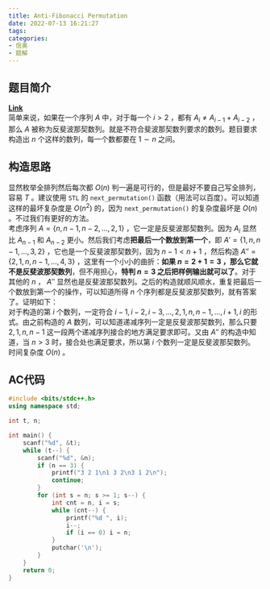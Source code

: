 ```yaml
---
title: Anti-Fibonacci Permutation
date: 2022-07-13 16:21:27
tags:
categories:
- 信奥
- 题解
---
```

## 题目简介
**[Link](https://www.luogu.com.cn/problem/CF1644B)**  
简单来说，如果在一个序列 $A$ 中，对于每一个 $i > 2$ ，都有 $A_i \ne A_{i-1}+A_{i-2}$ ，那么 $A$ 被称为反斐波那契数列。就是不符合斐波那契数列要求的数列。题目要求构造出 $n$ 个这样的数列，每一个数都要在 $1 \sim n$ 之间。

<!-- more -->

## 构造思路
显然枚举全排列然后每次都 $O(n)$ 判一遍是可行的，但是最好不要自己写全排列，容易 $T$ 。建议使用 `STL` 的 `next_permutation()` 函数（用法可以百度）。可以知道这样的最坏复杂度是 $O(n^2)$ 的，因为 `next_permutation()` 的复杂度最坏是 $O(n)$ 。不过我们有更好的方法。  
考虑序列 $A=\{ n, n-1, n-2,...,2, 1 \}$ ，它一定是反斐波那契数列。因为 $A_i$ 显然比 $A_{n-1}$ 和 $A_{n-2}$ 更小。然后我们考虑**把最后一个数放到第一个**，即 $A'=\{1,n,n-1,...,3,2\}$ ，它也是一个反斐波那契数列，因为 $n-1 < n+1$ ，然后构造 $A''=\{2,1,n,n-1,...,4,3\}$ ，这里有一个小小的曲折：**如果 $n=2+1=3$ ，那么它就不是反斐波那契数列**，但不用担心，**特判 $n=3$ 之后把样例输出就可以了**。对于其他的 $n$ ， $A''$ 显然也是反斐波那契数列。之后的构造就顺风顺水，重复把最后一个数放到第一个的操作，可以知道所得 $n$ 个序列都是反斐波那契数列，就有答案了。证明如下：  
对于构造的第 $i$ 个数列，一定符合 $i-1,i-2,i-3,...,2,1,n,n-1,...,i+1,i$ 的形式。由之前构造的 $A$ 数列，可以知道递减序列一定是反斐波那契数列，那么只要 $2,1,n,n-1$ 这一段两个递减序列接合的地方满足要求即可。又由 $A''$ 的构造中知道，当 $n>3$ 时，接合处也满足要求，所以第 $i$ 个数列一定是反斐波那契数列。  
时间复杂度 $O(n)$ 。

## AC代码
```cpp
#include <bits/stdc++.h>
using namespace std;

int t, n;

int main() {
	scanf("%d", &t);
	while (t--) {
		scanf("%d", &n);
		if (n == 3) {
			printf("3 2 1\n1 3 2\n3 1 2\n");
			continue;
		}
		for (int s = n; s >= 1; s--) {
			int cnt = n, i = s;
			while (cnt--) {
				printf("%d ", i);
				i--;
				if (i == 0) i = n;
			}
			putchar('\n');
		}
	}
	return 0;
}
```